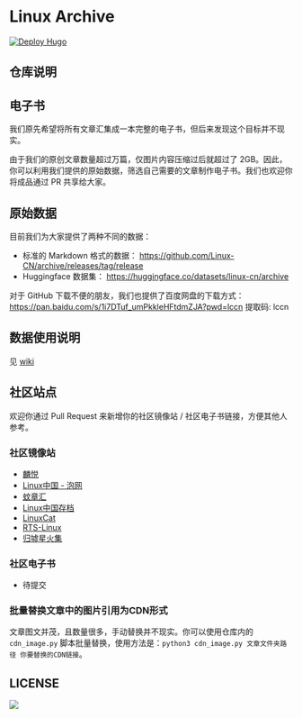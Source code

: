 # Linux Archive 
[![Deploy Hugo](https://github.com/Linux-CN/archive/actions/workflows/hugo.yml/badge.svg)](https://github.com/Linux-CN/archive/actions/workflows/hugo.yml)

## 仓库说明

## 电子书
我们原先希望将所有文章汇集成一本完整的电子书，但后来发现这个目标并不现实。

由于我们的原创文章数量超过万篇，仅图片内容压缩过后就超过了 2GB。因此，你可以利用我们提供的原始数据，筛选自己需要的文章制作电子书。我们也欢迎你将成品通过 PR 共享给大家。

## 原始数据
目前我们为大家提供了两种不同的数据：

- 标准的 Markdown 格式的数据： https://github.com/Linux-CN/archive/releases/tag/release
- Huggingface 数据集： https://huggingface.co/datasets/linux-cn/archive

对于 GitHub 下载不便的朋友，我们也提供了百度网盘的下载方式：https://pan.baidu.com/s/1i7DTuf_umPkkleHFtdmZJA?pwd=lccn 提取码: lccn


## 数据使用说明

见 [wiki](https://github.com/Linux-CN/archive/wiki)

## 社区站点
欢迎你通过 Pull Request 来新增你的社区镜像站 / 社区电子书链接，方便其他人参考。


### 社区镜像站

- [麟悦](https://Linuxjoy.com)
- [Linux中国 - 泡网](https://paonet.com/linux-cn)
- [蚊章汇](https://linuxcn.bwsl.wang)
- [Linux中国存档](https://www.4uref.com/zh/linux-cn/)
- [LinuxCat](https://linuxcat.top)
- [RTS-Linux](http://rts.cn/linux/)
- [归墟星火集](https://linuxcn.undefined.today)


### 社区电子书

- 待提交

### 批量替换文章中的图片引用为CDN形式
文章图文并茂，且数量很多，手动替换并不现实。你可以使用仓库内的 `cdn_image.py` 脚本批量替换，使用方法是：`python3 cdn_image.py 文章文件夹路径 你要替换的CDN链接`。

## LICENSE

[![](https://mirrors.creativecommons.org/presskit/buttons/88x31/png/by-nc.png)](LICENSE)
